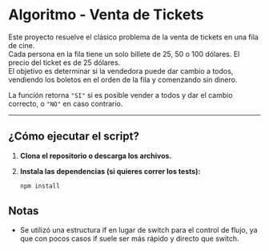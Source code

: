 # Algoritmo - Venta de Tickets

Este proyecto resuelve el clásico problema de la venta de tickets en una fila de cine.  
Cada persona en la fila tiene un solo billete de 25, 50 o 100 dólares. El precio del ticket es de 25 dólares.  
El objetivo es determinar si la vendedora puede dar cambio a todos, vendiendo los boletos en el orden de la fila y comenzando sin dinero.

La función retorna `"SI"` si es posible vender a todos y dar el cambio correcto, o `"NO"` en caso contrario.

---

## ¿Cómo ejecutar el script?

1. **Clona el repositorio o descarga los archivos.**

2. **Instala las dependencias (si quieres correr los tests):**
   ```bash
   npm install
   ```

## Notas

- Se utilizó una estructura if en lugar de switch para el control de flujo, ya que con pocos casos if suele ser más rápido y directo que switch.
